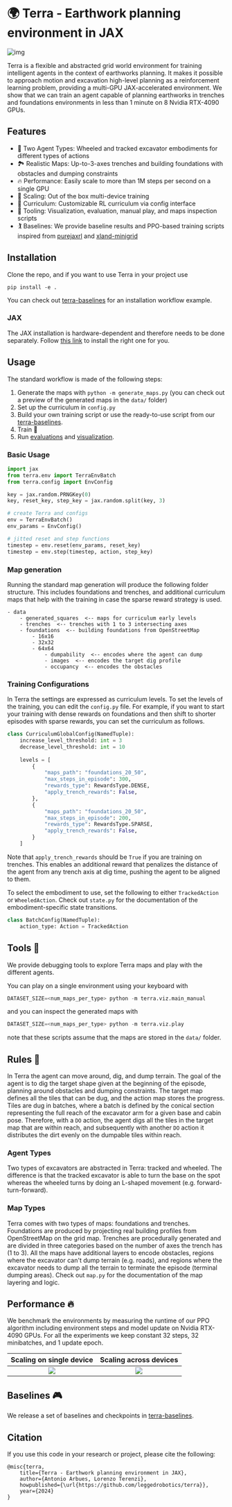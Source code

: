 # 🌍 Terra - Earthwork planning environment in JAX

![img](assets/overview.gif)

Terra is a flexible and abstracted grid world environment for training intelligent agents in the context of earthworks planning. It makes it possible to approach motion and excavation high-level planning as a reinforcement learning problem, providing a multi-GPU JAX-accelerated environment. We show that we can train an agent capable of planning earthworks in trenches and foundations environments in less than 1 minute on 8 Nvidia RTX-4090 GPUs.

## Features
- 🚜 Two Agent Types: Wheeled and tracked excavator embodiments for different types of actions
- 🏞️ Realistic Maps: Up-to-3-axes trenches and building foundations with obstacles and dumping constraints
- 🔥 Performance: Easily scale to more than 1M steps per second on a single GPU
- 🚀 Scaling: Out of the box multi-device training
- 📖 Curriculum: Customizable RL curriculum via config interface
- 🔧 Tooling: Visualization, evaluation, manual play, and maps inspection scripts
- 🏌 Baselines: We provide baseline results and PPO-based training scripts inspired from [purejaxrl](https://github.com/luchris429/purejaxrl) and [xland-minigrid](https://github.com/corl-team/xland-minigrid)

## Installation
Clone the repo, and if you want to use Terra in your project use 
~~~
pip install -e .
~~~
You can check out [terra-baselines](https://github.com/leggedrobotics/rl-excavation-planning) for an installation workflow example.

### JAX
The JAX installation is hardware-dependent and therefore needs to be done separately. Follow [this link](https://jax.readthedocs.io/en/latest/installation.html) to install the right one for you.

## Usage
The standard workflow is made of the following steps:
1. Generate the maps with `python -m generate_maps.py` (you can check out a preview of the generated maps in the `data/` folder)
2. Set up the curriculum in `config.py`
2. Build your own training script or use the ready-to-use script from our [terra-baselines](https://github.com/leggedrobotics/rl-excavation-planning).
3. Train 🚀
4. Run [evaluations](https://github.com/leggedrobotics/rl-excavation-planning/blob/master/eval.py) and [visualization](https://github.com/leggedrobotics/rl-excavation-planning/blob/master/visualize.py).

### Basic Usage
``` python
import jax
from terra.env import TerraEnvBatch
from terra.config import EnvConfig

key = jax.random.PRNGKey(0)
key, reset_key, step_key = jax.random.split(key, 3)

# create Terra and configs
env = TerraEnvBatch()
env_params = EnvConfig()

# jitted reset and step functions
timestep = env.reset(env_params, reset_key)
timestep = env.step(timestep, action, step_key)
```

### Map generation
Running the standard map generation will produce the following folder structure. This includes foundations and trenches, and additional curriculum maps that help with the training in case the sparse reward strategy is used.
```
- data
    - generated_squares  <-- maps for curriculum early levels
    - trenches  <-- trenches with 1 to 3 intersecting axes 
    - foundations  <-- building foundations from OpenStreetMap
        - 16x16
        - 32x32
        - 64x64
            - dumpability  <-- encodes where the agent can dump
            - images  <-- encodes the target dig profile
            - occupancy  <-- encodes the obstacles
```

### Training Configurations
In Terra the settings are expressed as curriculum levels. To set the levels of the training, you can edit the `config.py` file. For example, if you want to start your training with dense rewards on foundations and then shift to shorter episodes with sparse rewards, you can set the curriculum as follows.
``` python
class CurriculumGlobalConfig(NamedTuple):
    increase_level_threshold: int = 3
    decrease_level_threshold: int = 10
    
    levels = [
        {
            "maps_path": "foundations_20_50",
            "max_steps_in_episode": 300,
            "rewards_type": RewardsType.DENSE,
            "apply_trench_rewards": False,
        },
        {
            "maps_path": "foundations_20_50",
            "max_steps_in_episode": 200,
            "rewards_type": RewardsType.SPARSE,
            "apply_trench_rewards": False,
        }
    ]
```
Note that `apply_trench_rewards` should be `True` if you are training on trenches. This enables an additional reward that penalizes the distance of the agent from any trench axis at dig time, pushing the agent to be aligned to them.

To select the embodiment to use, set the following to either `TrackedAction` or `WheeledAction`. Check out `state.py` for the documentation of the embodiment-specific state transitions.
``` python
class BatchConfig(NamedTuple):
    action_type: Action = TrackedAction
```

## Tools 🔧
We provide debugging tools to explore Terra maps and play with the different agents.

You can play on a single environment using your keyboard with
``` python
DATASET_SIZE=<num_maps_per_type> python -m terra.viz.main_manual
```
and you can inspect the generated maps with
``` python
DATASET_SIZE=<num_maps_per_type> python -m terra.viz.play
```
note that these scripts assume that the maps are stored in the `data/` folder.

## Rules 🔮
In Terra the agent can move around, dig, and dump terrain. The goal of the agent is to dig the target shape given at the beginning of the episode, planning around obstacles and dumping constraints. The target map defines all the tiles that can be dug, and the action map stores the progress. Tiles are dug in batches, where a batch is defined by the conical section representing the full reach of the excavator arm for a given base and cabin pose. Therefore, with a `DO` action, the agent digs all the tiles in the target map that are within reach, and subsequently with another `DO` action it distributes the dirt evenly on the dumpable tiles within reach.

### Agent Types
Two types of excavators are abstracted in Terra: tracked and wheeled. The difference is that the tracked excavator is able to turn the base on the spot whereas the wheeled turns by doing an L-shaped movement (e.g. forward-turn-forward).

### Map Types
Terra comes with two types of maps: foundations and trenches. Foundations are produced by projecting real building profiles from OpenStreetMap on the grid map. Trenches are procedurally generated and are divided in three categories based on the number of axes the trench has (1 to 3). All the maps have additional layers to encode obstacles, regions where the excavator can't dump terrain (e.g. roads), and regions where the excavator needs to dump all the terrain to terminate the episode (terminal dumping areas). Check out `map.py` for the documentation of the map layering and logic. 

## Performance 🔥
We benchmark the environments by measuring the runtime of our PPO algorithm including environment steps and model update on Nvidia RTX-4090 GPUs. For all the experiments we keep constant 32 steps, 32 minibatches, and 1 update epoch.

Scaling on single device             |  Scaling across devices
:-------------------------:|:-------------------------:
![](assets/scaling-envs.png)  |  ![](assets/scaling-devices.png)

## Baselines 🎮
We release a set of baselines and checkpoints in [terra-baselines](https://github.com/leggedrobotics/rl-excavation-planning).

## Citation
If you use this code in your research or project, please cite the following:
```
@misc{terra,
    title={Terra - Earthwork planning environment in JAX},
    author={Antonio Arbues, Lorenzo Terenzi},
    howpublished={\url{https://github.com/leggedrobotics/terra}},
    year={2024}
}
```
